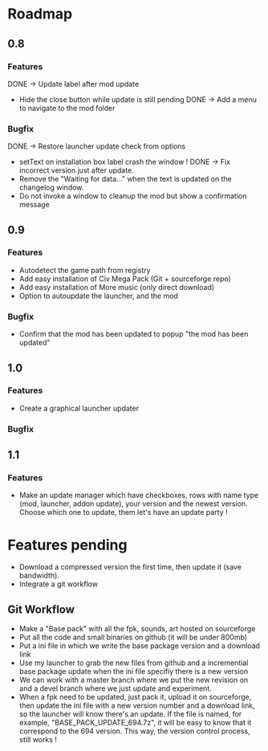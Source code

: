 # Roadmap
## 0.8
### Features

DONE -> Update label after mod update
- Hide the close button while update is still pending
DONE -> Add a menu to navigate to the mod folder

### Bugfix

DONE -> Restore launcher update check from options
- setText on installation box label crash the window !
DONE -> Fix incorrect version just after update.
- Remove the "Waiting for data..." when the text is updated on the changelog window.
- Do not invoke a window to cleanup the mod but show a confirmation message

## 0.9
### Features

- Autodetect the game path from registry
- Add easy installation of Civ Mega Pack (Git + sourceforge repo)
- Add easy installation of More music (only direct download)
- Option to autoupdate the launcher, and the mod

### Bugfix

- Confirm that the mod has been updated to popup "the mod has been updated"

## 1.0
### Features

- Create a graphical launcher updater

### Bugfix


## 1.1
### Features

- Make an update manager which have checkboxes, rows with name type (mod, launcher, addon update), your version and the newest version. Choose which one to update, them let's have an update party !



# Features pending

- Download a compressed version the first time, then update it (save bandwidth).
- Integrate a git workflow

## Git Workflow
- Make a "Base pack" with all the fpk, sounds, art hosted on sourceforge
- Put all the code and small binaries on github (it will be under 800mb)
- Put a ini file in which we write the base package version and a download link
- Use my launcher to grab the new files from github and a incremential base package update when the ini file specifiy there is a new version
- We can work with a master branch where we put the new revision on and a devel branch where we just update and experiment.
- When a fpk need to be updated, just pack it, upload it on sourceforge, then update the ini file with a new version number and a download link, so the launcher will know there's an update. If the file is named, for example, "BASE_PACK_UPDATE_694.7z", it will be easy to know that it correspond to the 694 version. This way, the version control process, still works !

